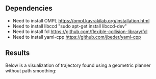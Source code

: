 ## Dependencies
- Need to install OMPL https://ompl.kavrakilab.org/installation.html
- Need to install libccd "sudo apt-get install libccd-dev"
- Need to install fcl https://github.com/flexible-collision-library/fcl
- Need to install yaml-cpp https://github.com/jbeder/yaml-cpp

## Results
Below is a visualization of trajectory found using a geometric planner without path smoothing:
<!-- ![til](./visualization/solution.gif) -->

<!-- And with path smoothing:
![til](./visualization/solution_simplified.gif) -->